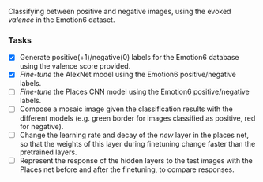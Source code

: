 

Classifying between positive and negative images, using the evoked *valence* in the Emotion6 dataset.  

### Tasks

- [x] Generate positive(+1)/negative(0) labels for the Emotion6 database using the valence score provided.
- [x] _Fine-tune_ the AlexNet model using the Emotion6 positive/negative labels.
- [ ] _Fine-tune_ the Places CNN model using the Emotion6 positive/negative labels.
- [ ] Compose a mosaic image given the classification results with the different models (e.g. green border for images classified as positive, red for negative).
- [ ] Change the learning rate and decay of the _new_ layer in the places net, so that the weights of this layer during finetuning change faster than the pretrained layers.
- [ ] Represent the response of the hidden layers to the test images with the Places net before and after the finetuning, to compare responses.